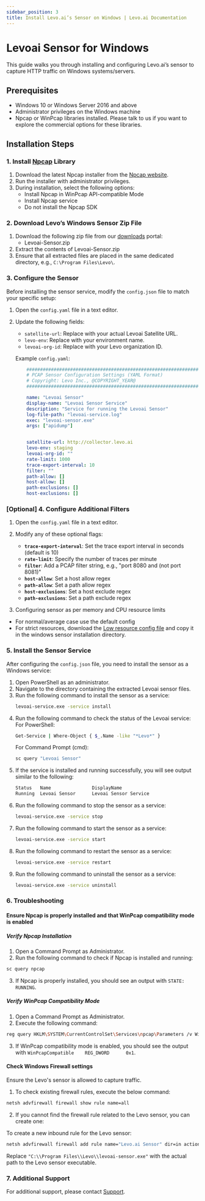```yaml
---
sidebar_position: 3
title: Install Levo.ai’s Sensor on Windows | Levo.ai Documentation
---
```


# Levoai Sensor for Windows

This guide walks you through installing and configuring Levo.ai’s sensor to capture HTTP traffic on Windows systems/servers.

## Prerequisites

- Windows 10 or Windows Server 2016 and above
- Administrator privileges on the Windows machine
- Npcap or WinPcap libraries installed. Please talk to us if you want to explore the commercial options for these libraries.

## Installation Steps

### 1.  Install [Npcap](https://npcap.com/) Library

1. Download the latest Npcap installer from the [Npcap website](https://npcap.com/#download).
2. Run the installer with administrator privileges.
3. During installation, select the following options:
   - Install Npcap in WinPcap API-compatible Mode
   - Install Npcap service
   - Do not install the Npcap SDK

### 2. Download Levo’s Windows Sensor Zip File

1. Download the following zip file from our [downloads](https://github.com/levoai/downloads/tree/main/windows) portal:
    - Levoai-Sensor.zip
2. Extract the contents of Levoai-Sensor.zip
3. Ensure that all extracted files are placed in the same dedicated directory, e.g., `C:\Program Files\Levo\`.

### 3. Configure the Sensor

Before installing the sensor service, modify the `config.json` file to match your specific setup:

1. Open the `config.yaml` file in a text editor.
2. Update the following fields:

    - `satellite-url`: Replace with your actual Levoai Satellite URL.
    - `levo-env`: Replace with your environment name.
    - `levoai-org-id`: Replace with your Levo organization ID.

    Example `config.yaml`:

    ```yaml
        ##############################################################################################
        # PCAP Sensor Configuration Settings (YAML Format)
        # Copyright: Levo Inc., @COPYRIGHT_YEAR@
        ##############################################################################################

        name: "Levoai Sensor"
        display-name: "Levoai Sensor Service"
        description: "Service for running the Levoai Sensor"
        log-file-path: "levoai-service.log"
        exec: "levoai-sensor.exe"
        args: ["apidump"]


        satellite-url: http://collector.levo.ai
        levo-env: staging
        levoai-org-id: ""
        rate-limit: 1000
        trace-export-interval: 10
        filter: ""
        path-allow: []
        host-allow: []
        path-exclusions: []
        host-exclusions: []
    ```

### [Optional] 4. Configure Additional Filters

1. Open the `config.yaml` file in a text editor.
2. Modify any of these optional flags:

   - **`trace-export-interval`**: Set the trace export interval in seconds (default is 10)
   - **`rate-limit`**: Specify the number of traces per minute
   - **`filter`**: Add a PCAP filter string, e.g., "port 8080 and (not port 8081)"
   - **`host-allow`**: Set a host allow regex
   - **`path-allow`**: Set a path allow regex
   - **`host-exclusions`**: Set a host exclude regex
   - **`path-exclusions`**: Set a path exclude regex

3. Configuring sensor as per memory and CPU resource limits
- For normal/average case use the default config
- For strict resources, download the [Low resource config file](../../../static/artifacts/pcap-sensor/config.yaml) and copy it in the windows sensor installation directory.

### 5. Install the Sensor Service

After configuring the `config.json` file, you need to install the sensor as a Windows service:

1. Open PowerShell as an administrator.
2. Navigate to the directory containing the extracted Levoai sensor files.
3. Run the following command to install the sensor as a service:
    ```bash 
    levoai-service.exe -service install
4. Run the following command to check the status of the Levoai service:
   For PowerShell:
      ```bash 
      Get-Service | Where-Object { $_.Name -like "*Levo*" }
      ```
   For Command Prompt (cmd):
      ```bash 
      sc query "Levoai Sensor"
     ```
5. If the service is installed and running successfully, you will see output similar to the following:
    ```bash
    Status   Name               DisplayName
    Running  Levoai Sensor      Levoai Sensor Service
6. Run the following command to stop the sensor as a service:
    ```bash 
    levoai-service.exe -service stop
7. Run the following command to start the sensor as a service:
    ```bash 
    levoai-service.exe -service start
8. Run the following command to restart the sensor as a service:
    ```bash 
    levoai-service.exe -service restart
9. Run the following command to uninstall the sensor as a service:
    ```bash 
    levoai-service.exe -service uninstall

### 6. Troubleshooting

#### Ensure Npcap is properly installed and that WinPcap compatibility mode is enabled

##### Verify Npcap Installation

1. Open a Command Prompt as Administrator.
2. Run the following command to check if Npcap is installed and running:
```bash
sc query npcap
```
3. If Npcap is properly installed, you should see an output with `STATE: RUNNING`.

##### Verify WinPcap Compatibility Mode

1. Open a Command Prompt as Administrator.
2. Execute the following command:
```bash
reg query HKLM\SYSTEM\CurrentControlSet\Services\npcap\Parameters /v WinPcapCompatible
```
3. If WinPcap compatibility mode is enabled, you should see the output with `WinPcapCompatible    REG_DWORD      0x1`.

#### Check Windows Firewall settings

Ensure the Levo's sensor is allowed to capture traffic.

1. To check existing firewall rules, execute the below command:
```bash
netsh advfirewall firewall show rule name=all     
```
2. If you cannot find the firewall rule related to the Levo sensor, you can create one:

To create a new inbound rule for the Levo sensor:
```bash
netsh advfirewall firewall add rule name="Levo.ai Sensor" dir=in action=allow program="C:\\Program Files\\Levo\\levoai-sensor.exe" enable=yes 
```
Replace `"C:\\Program Files\\Levo\\levoai-sensor.exe"` with the actual path to the Levo sensor executable.

### 7. Additional Support

For additional support, please contact [Support](mailto:support@levo.ai).